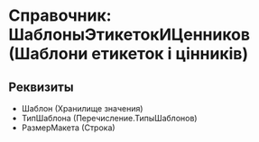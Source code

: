 ﻿# Справочник: ШаблоныЭтикетокИЦенников (Шаблони етикеток і цінників)

## Реквизиты

- Шаблон (Хранилище значения)
- ТипШаблона (Перечисление.ТипыШаблонов)
- РазмерМакета (Строка)

